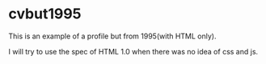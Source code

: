 # cvbut1995
This is an example of a profile but from 1995(with HTML only).

I will try to use the spec of HTML 1.0 when there was no idea of css and js.
